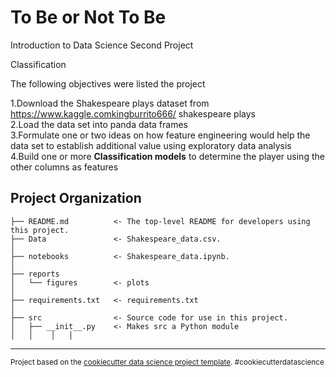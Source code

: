 # To Be or Not To Be
Introduction to Data Science Second Project

Classification

The following objectives were listed the project

1.Download the Shakespeare plays dataset from https://www.kaggle.comkingburrito666/ shakespeare plays <br>
2.Load the data set into panda data frames <br>
3.Formulate one or two ideas on how feature engineering would help the
data set to establish additional value using exploratory data analysis<br>
4.Build one or more <b>Classification models</b> to determine the player using the other columns as features<br>


Project Organization
------------

    ├── README.md          <- The top-level README for developers using this project.
    ├── Data               <- Shakespeare_data.csv.       
    │  
    ├── notebooks          <- Shakespeare_data.ipynb.
    │
    ├── reports            
    │   └── figures        <- plots
    │
    ├── requirements.txt   <- requirements.txt
    │
    ├── src                <- Source code for use in this project.
    │   ├── __init__.py    <- Makes src a Python module
    │   │    │   │


--------

<p><small>Project based on the <a target="_blank" href="https://drivendata.github.io/cookiecutter-data-science/">cookiecutter data science project template</a>. #cookiecutterdatascience</small></p>

